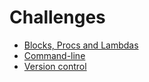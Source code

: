 # Challenges


- [Blocks, Procs and Lambdas](https://github.com/makersacademy/course/blob/master/challenges/blocks_procs_lambdas.md)
- [Command-line](https://github.com/makersacademy/course/blob/master/challenges/command_line_challenges.md)
- [Version control](https://github.com/makersacademy/course/blob/master/challenges/git_challenge.md)